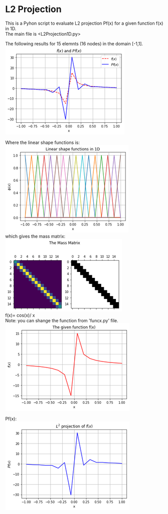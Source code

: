 # L2 Projection 

This is  a Pyhon script to evaluate L2 projection Pf(x) for a given function f(x) in 1D.<br />
The main file is <L2Projection1D.py> <br />

The following results for 15 elemnts (16 nodes) in the domain [-1,1]. <br />
![result](/result.png)

Where the linear shape functions is:<br />
![result1](/linshapefuc.png)
<br />
which gives the mass matrix: <br />
![result55](/massmat.png)
<br />
f(x)= cos(x)/ x
<br />
Note: you can shange the function from 'funcx.py' file.<br />
![result2](/fx.png)

Pf(x):<br />
![result3](/pfx.png)
